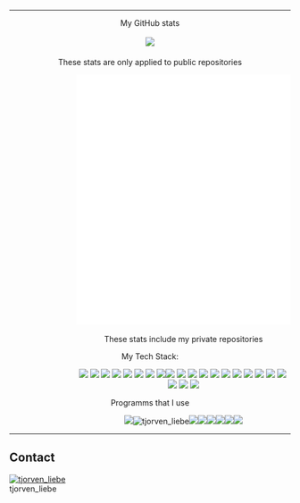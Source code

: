 <hr/>
<p align="center">My GitHub stats<br/><br/><img src="https://github-profile-trophy.vercel.app/?username=Tjorven-Liebe&theme=darkhub&column=6&margin-w=15&margin-h=15&title=Commits,Repositories,Stars,Followers,PullRequests,Reviews,Issues"><br/><br/>These stats are only applied to public repositories</p>
<dl><dd><dl><dl><dd><dl><dl><dd><dl>
<img src="https://github.com/Tjorven-Liebe/github-stats/blob/master/generated/overview.svg#gh-dark-mode-only" align="right"/>
<img src="https://github.com/Tjorven-Liebe/github-stats/blob/master/generated/languages.svg#gh-dark-mode-only"/>
<p align="center">These stats include my private repositories</p>
</dl></dd></dl></dl></dd></dl></dl></dd></dl>
<p align="center">My Tech Stack:</p>
<dl><dd><dl><dl><dd><dl><dl><dd><dl>
<p align="center"><img src="https://img.shields.io/badge/java-since_2018-%23ED8B00.svg?style=for-the-badge&logo=openjdk&logoColor=white">&nbsp<img src="https://img.shields.io/badge/kotlin-%237F52FF.svg?style=for-the-badge&logo=kotlin&logoColor=white">&nbsp<img src="https://img.shields.io/badge/Gradle-02303A.svg?style=for-the-badge&logo=Gradle&logoColor=white">&nbsp<img src="https://img.shields.io/badge/SQL_DB-003545?style=for-the-badge&logo=mariadb&logoColor=white">&nbsp<img src="https://img.shields.io/badge/Spigot/BungeeCord-62B47A?style=for-the-badge&logo=minecraft&logoColor=white">&nbsp<img src="https://img.shields.io/badge/Discord.js-%235865F2.svg?style=for-the-badge&logo=discord&logoColor=white">&nbsp<img src="https://img.shields.io/badge/Debian-D70A53?style=for-the-badge&logo=debian&logoColor=white">&nbsp<img src="https://img.shields.io/badge/Manjaro-35BF5C?style=for-the-badge&logo=Manjaro&logoColor=white"><img src="https://img.shields.io/badge/html5-%23E34F26.svg?style=for-the-badge&logo=html5&logoColor=white">&nbsp<img src="https://img.shields.io/badge/javascript-%23323330.svg?style=for-the-badge&logo=javascript&logoColor=%23F7DF1E">&nbsp<img src="https://img.shields.io/badge/css3-%231572B6.svg?style=for-the-badge&logo=css3&logoColor=white">&nbsp<img src="https://img.shields.io/badge/vuejs-%2335495e.svg?style=for-the-badge&logo=vuedotjs&logoColor=%234FC08D">&nbsp<img src="https://img.shields.io/badge/vite-%23646CFF.svg?style=for-the-badge&logo=vite&logoColor=white">&nbsp<img src="https://img.shields.io/badge/yarn-%232C8EBB.svg?style=for-the-badge&logo=yarn&logoColor=white">&nbsp<img src="https://img.shields.io/badge/NPM-%23CB3837.svg?style=for-the-badge&logo=npm&logoColor=white">&nbsp<img src="https://img.shields.io/badge/chart.js-F5788D.svg?style=for-the-badge&logo=chart.js&logoColor=white">&nbsp<img src="https://img.shields.io/badge/bootstrap-%238511FA.svg?style=for-the-badge&logo=bootstrap&logoColor=white">&nbsp<img src="https://img.shields.io/badge/joomla-%235091CD.svg?style=for-the-badge&logo=joomla&logoColor=white">&nbsp<img src="https://img.shields.io/badge/node.js-6DA55F?style=for-the-badge&logo=node.js&logoColor=white">&nbsp<img src="https://img.shields.io/badge/Quasar-16B7FB?style=for-the-badge&logo=quasar&logoColor=black">&nbsp<img src="https://img.shields.io/badge/SASS-hotpink.svg?style=for-the-badge&logo=SASS&logoColor=white">&nbsp<img src="https://img.shields.io/badge/git-%23F05033.svg?style=for-the-badge&logo=git&logoColor=white"></p>
</dl></dd></dl></dl></dd></dl></dl></dd></dl>
<p align="center">Programms that I use</p>
<dl><dd><dl><dl><dd><dl><dl><dd><dl>
<p align="center"><img src="https://img.shields.io/badge/IntelliJIDEA-000000.svg?style=for-the-badge&logo=intellij-idea&logoColor=white"><img alt="tjorven_liebe" float="left" src="https://img.shields.io/badge/Discord-tjorven_liebe-%235865F2.svg?style=for-the-badge&logo=discord&logoColor=white"><img src="https://img.shields.io/badge/webstorm-143?style=for-the-badge&logo=webstorm&logoColor=white&color=black"><img src="https://img.shields.io/badge/VIM-%2311AB00.svg?style=for-the-badge&logo=vim&logoColor=white"><img src="https://img.shields.io/badge/Obsidian-%23483699.svg?style=for-the-badge&logo=obsidian&logoColor=white"><img src="https://img.shields.io/badge/Android%20Studio-3DDC84.svg?style=for-the-badge&logo=android-studio&logoColor=white"><img src="https://img.shields.io/badge/Trello-%23026AA7.svg?style=for-the-badge&logo=Trello&logoColor=white"><img src="https://img.shields.io/badge/github-%23121011.svg?style=for-the-badge&logo=github&logoColor=white"></p>
</dl></dd></dl></dl></dd></dl></dl></dd></dl>
<hr/>
<h2>Contact</h2>
<a href="https://discord.com/users/428284027519369217" target="_blank"><img alt="tjorven_liebe" float="left" src="https://img.shields.io/badge/Discord-tjorven_liebe-%235865F2.svg?style=for-the-badge&logo=discord&logoColor=white"></a>
<br/>
tjorven_liebe
